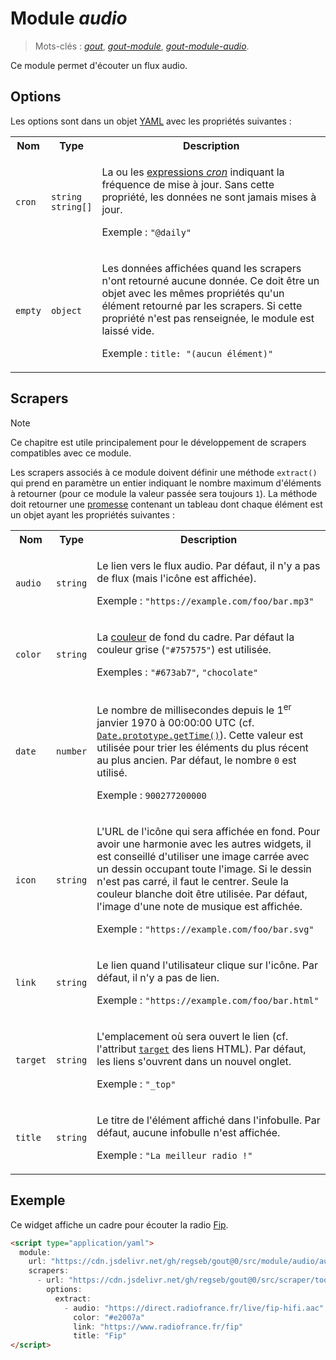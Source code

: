 # Module _audio_

> Mots-clés :
> [_gout_](https://github.com/search?q=_gout_+language%3AMarkdown&type=Code&l=Markdown),
> [_gout-module_](https://github.com/search?q=_gout-module_+language%3AMarkdown&type=Code&l=Markdown),
> [_gout-module-audio_](https://github.com/search?q=_gout-module-audio_+language%3AMarkdown&type=Code&l=Markdown).

Ce module permet d'écouter un flux audio.

## Options

Les options sont dans un objet
[YAML](https://yaml.org/ "YAML Ain't Markup Language") avec les propriétés
suivantes :

<table>
  <tr>
    <th>Nom</th>
    <th>Type</th>
    <th>Description</th>
  </tr>
  <tr>
    <td><code>cron</code></td>
    <td><code>string</code><br /><code>string[]</code></td>
    <td>
      <p>
        La ou les
        <a href="https://www.npmjs.com/package/cronnor#expression-cron">expressions
        <em>cron</em></a> indiquant la fréquence de mise à jour. Sans cette
        propriété, les données ne sont jamais mises à jour.
      </p>
      <p>
        Exemple : <code>"@daily"</code>
      </p>
    </td>
  </tr>
  <tr>
    <td><code>empty</code></td>
    <td><code>object</code></td>
    <td>
      <p>
        Les données affichées quand les scrapers n'ont retourné aucune donnée.
        Ce doit être un objet avec les mêmes propriétés qu'un élément retourné
        par les scrapers. Si cette propriété n'est pas renseignée, le module est
        laissé vide.
      </p>
      <p>
        Exemple : <code>title: "(aucun élément)"</code>
      </p>
    </td>
  </tr>
</table>

## Scrapers

> [!NOTE]
>
> Ce chapitre est utile principalement pour le développement de scrapers
> compatibles avec ce module.

Les scrapers associés à ce module doivent définir une méthode `extract()` qui
prend en paramètre un entier indiquant le nombre maximum d'éléments à retourner
(pour ce module la valeur passée sera toujours `1`). La méthode doit retourner
une
[promesse](https://developer.mozilla.org/Web/JavaScript/Reference/Global_Objects/Promise)
contenant un tableau dont chaque élément est un objet ayant les propriétés
suivantes :

<table>
  <tr>
    <th>Nom</th>
    <th>Type</th>
    <th>Description</th>
  </tr>
  <tr>
    <td><code>audio</code></td>
    <td><code>string</code></td>
    <td>
      <p>
        Le lien vers le flux audio. Par défaut, il n'y a pas de flux (mais
        l'icône est affichée).
      </p>
      <p>
        Exemple : <code>"https://example.com/foo/bar.mp3"</code>
      </p>
    </td>
  </tr>
  <tr>
    <td><code>color</code></td>
    <td><code>string</code></td>
    <td>
      <p>
        La
        <a href="https://developer.mozilla.org/CSS/color_value">couleur</a> de
        fond du cadre. Par défaut la couleur grise (<code>"#757575"</code>) est
        utilisée.
      </p>
      <p>
        Exemples : <code>"#673ab7"</code>, <code>"chocolate"</code>
      </p>
    </td>
  </tr>
  <tr>
    <td><code>date</code></td>
    <td><code>number</code></td>
    <td>
      <p>
        Le nombre de millisecondes depuis le 1<sup>er</sup> janvier 1970 à
        00:00:00 UTC (cf.
        <a href="https://developer.mozilla.org/JavaScript/Reference/Global_Objects/Date/getTime"><code>Date.prototype.getTime()</code></a>).
        Cette valeur est utilisée pour trier les éléments du plus récent au plus
        ancien. Par défaut, le nombre <code>0</code> est utilisé.
      </p>
      <p>
        Exemple : <code>900277200000</code>
      </p>
    </td>
  </tr>
  <tr>
    <td><code>icon</code></td>
    <td><code>string</code></td>
    <td>
      <p>
        L'URL de l'icône qui sera affichée en fond. Pour avoir une harmonie avec
        les autres widgets, il est conseillé d'utiliser une image carrée avec un
        dessin occupant toute l'image. Si le dessin n'est pas carré, il faut le
        centrer. Seule la couleur blanche doit être utilisée. Par défaut,
        l'image d'une note de musique est affichée.
      </p>
      <p>
        Exemple : <code>"https://example.com/foo/bar.svg"</code>
      </p>
    </td>
  </tr>
  <tr>
    <td><code>link</code></td>
    <td><code>string</code></td>
    <td>
      <p>
        Le lien quand l'utilisateur clique sur l'icône. Par défaut, il n'y a pas
        de lien.
      </p>
      <p>
        Exemple : <code>"https://example.com/foo/bar.html"</code>
      </p>
    </td>
  </tr>
  <tr>
    <td><code>target</code></td>
    <td><code>string</code></td>
    <td>
      <p>
        L'emplacement où sera ouvert le lien (cf. l'attribut
        <a href="https://developer.mozilla.org/HTML/Element/a#attr-target"><code>target</code></a>
        des liens HTML). Par défaut, les liens s'ouvrent dans un nouvel onglet.
      </p>
      <p>
        Exemple : <code>"_top"</code>
      </p>
    </td>
  </tr>
  <tr>
    <td><code>title</code></td>
    <td><code>string</code></td>
    <td>
      <p>
        Le titre de l'élément affiché dans l'infobulle. Par défaut, aucune
        infobulle n'est affichée.
      </p>
      <p>
        Exemple : <code>"La meilleur radio !"</code>
      </p>
    </td>
  </tr>
</table>

## Exemple

Ce widget affiche un cadre pour écouter la radio [Fip](https://www.fip.fr/).

```html
<script type="application/yaml">
  module:
    url: "https://cdn.jsdelivr.net/gh/regseb/gout@0/src/module/audio/audio.js"
    scrapers:
      - url: "https://cdn.jsdelivr.net/gh/regseb/gout@0/src/scraper/tools/repeater/repeater.js"
        options:
          extract:
            - audio: "https://direct.radiofrance.fr/live/fip-hifi.aac"
              color: "#e2007a"
              link: "https://www.radiofrance.fr/fip"
              title: "Fip"
</script>
```

